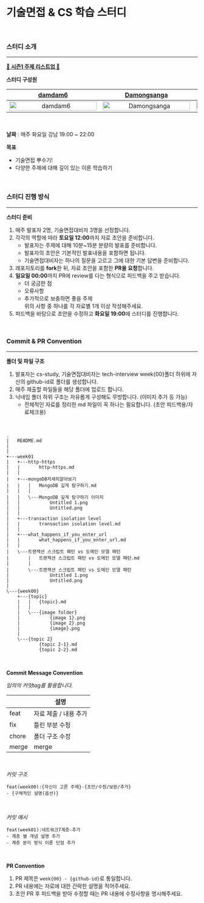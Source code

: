 # 기술면접 & CS 학습 스터디

<br>

### 스터디 소개

---

**[🐣 시즌1 주제 리스트업 🐣](https://github.com/damdam6/cs-tech-interview-study-2024/wiki/%EC%8B%9C%EC%A6%8C1-%EC%A3%BC%EC%A0%9C-%EB%A6%AC%EC%8A%A4%ED%8A%B8%EC%97%85)**
<br>

**스터디 구성원**

| [damdam6](https://github.com/damdam6) | [Damongsanga](https://github.com/Damongsanga) | [bbookng](https://github.com/bbookng) | [wonjunJ](https://github.com/wonjunJ) | [Zerotay](https://github.com/Zerotay) |
|:---:|:---:|:---:|:---:|:---:|
| <img alt="damdam6" src="https://github.com/damdam6.png" width="230" height="100%"/> | <img alt="Damongsanga" src="https://github.com/Damongsanga.png" width="230" height="100%"/> | <img alt="bbookng" src="https://github.com/bbookng.png" width="230" height="100%"/> | <img alt="wonjunJ" src="https://github.com/wonjunJ.png" width="230" height="100%"/> | <img alt="Zerotay" src="https://github.com/Zerotay.png" width="230" height="100%"/> |

<br>

**날짜** : 매주 화요일 강남 19:00 ~ 22:00

**목표**

- 기술면접 뿌수기!
- 다양한 주제에 대해 깊이 있는 이론 학습하기

<br>

### 스터디 진행 방식

---

**스터디 준비**

1. 매주 발표자 2명, 기술면접대비자 3명을 선정합니다.
2. 각각의 역할에 따라 **토요일 12:00**까지 자료 초안을 준비합니다.<br>
    - 발표자는 주제에 대해 10분~15분 분량의 발표를 준비합니다.
    - 발표자의 초안은 기본적인 발표내용을 포함하면 됩니다.
    - 기술면접대비자는 하나의 질문을 고르고 그에 대한 기본 답변을 준비합니다.
3. 레포지토리를 **fork**한 뒤, 자료 초안을 포함한 **PR을 요청**합니다.
4. **일요일 00:00**까지 PR에 review를 다는 형식으로 피드백을 주고 받습니다.
   - 더 궁금한 점
   - 오류사항
   - 추가적으로 보충하면 좋을 주제 <br>
   위의 사항 중 하나를 각 자료별 1개 이상 작성해주세요.
5. 피드백을 바탕으로 초안을 수정하고 **화요일 19:00**에 스터디를 진행합니다.



<br>

### Commit & PR Convention

---

**폴더 및 파일 구조**

1. 발표자는 cs-study, 기술면접대비자는 tech-interview week{00}폴더 하위에 자신의 github-id로 폴더를 생성합니다.
2. 매주 제출할 파일들을 해당 폴더에 업로드 합니다.
3. 닉네임 폴더 하위 구조는 자유롭게 구성해도 무방합니다. (이미지 추가 등 가능)
   - 전체적인 자료를 정리한 md 파일이 꼭 하나는 필요합니다. (초안 피드백용/자료체크용)

<br>


     
```angular2html
.
|   README.md
|
|
+---week01
|   +---http-https
|   |       http-https.md
|   |
|   +---mongoDB자세히알아보기
|   |   |   MongoDB 깊게 탐구하기.md
|   |   |
|   |   \---MongoDB 깊게 탐구하기 이미지
|   |           Untitled 1.png
|   |           Untitled.png
|   |
|   +---transaction isolation level
|   |       transaction isolation level.md
|   |
|   +---what_happens_if_you_enter_url
|   |       what_happens_if_you_enter_url.md
|   |
|   \---트랜잭션 스크립트 패턴 vs 도메인 모델 패턴
|       |   트랜잭션 스크립트 패턴 vs 도메인 모델 패턴.md
|       |
|       \---트랜잭션 스크립트 패턴 vs 도메인 모델 패턴
|               Untitled 1.png
|               Untitled.png
|
\---{week00}
    +---{topic}
    |   |   {topic}.md
    |   |
    |   \---{image folder}
    |           {image 1}.png
    |           {image 2}.png
    |           {image}.png
    |
    \---{topic 2}
            {topic 2-1}.md
            {topic 2-2}.md

```
     

<br>

**Commit Message Convention**

*임의의 커밋tag를 활용합니다.*

|             | 설명            |
| ----------- |---------------|
| feat     | 자료 제출 / 내용 추가 |
| fix      | 틀린 부분 수청      |
| chore    | 폴더 구조 수정      |
| merge    | merge         |

<br>

*커밋 구조*

```
feat(week00):{자신이 고른 주제}-{초안/수정/보완/추가}
- {구체적인 설명(옵션)}
```

<br>

*커밋 예시*

```
feat(week01):네트워크7계층-추가
- 계층 별 개념 설명 추가
- 계층 분리 방식 이론 단점 추가
```

<br>

**PR Convention**

1. PR 제목은 `week{00} - {github-id}`로 통일합니다.
2. PR 내용에는 자료에 대한 간략한 설명을 적어주세요.
3. 초안 PR 후 피드백을 받아 수정할 때는 PR 내용에 수정사항을 명시해주세요.
